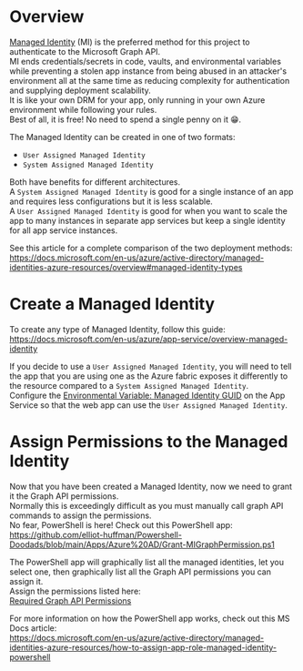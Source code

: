 # Overview
[Managed Identity](https://docs.microsoft.com/en-us/azure/active-directory/managed-identities-azure-resources/overview) (MI) is the preferred method for this project to authenticate to the Microsoft Graph API.   
MI ends credentials/secrets in code, vaults, and environmental variables while preventing a stolen app instance from being abused in an attacker's environment all at the same time as reducing complexity for authentication and supplying deployment scalability.   
It is like your own DRM for your app, only running in your own Azure environment while following your rules.   
Best of all, it is free! No need to spend a single penny on it 😁.

The Managed Identity can be created in one of two formats:
- `User Assigned Managed Identity`
- `System Assigned Managed Identity`

Both have benefits for different architectures.   
A `System Assigned Managed Identity` is good for a single instance of an app and requires less configurations but it is less scalable.   
A `User Assigned Managed Identity` is good for when you want to scale the app to many instances in separate app services but keep a single identity for all app service instances.

See this article for a complete comparison of the two deployment methods:   
https://docs.microsoft.com/en-us/azure/active-directory/managed-identities-azure-resources/overview#managed-identity-types

# Create a Managed Identity
To create any type of Managed Identity, follow this guide:   
https://docs.microsoft.com/en-us/azure/app-service/overview-managed-identity

If you decide to use a `User Assigned Managed Identity`, you will need to tell the app that you are using one as the Azure fabric exposes it differently to the resource compared to a `System Assigned Managed Identity`.   
Configure the [Environmental Variable: Managed Identity GUID](./Environmental-Variables-Reference#psm_managed_id_guid) on the App Service so that the web app can use the `User Assigned Managed Identity`.

# Assign Permissions to the Managed Identity
Now that you have been created a Managed Identity, now we need to grant it the Graph API permissions.   
Normally this is exceedingly difficult as you must manually call graph API commands to assign the permissions.   
No fear, PowerShell is here! Check out this PowerShell app:
https://github.com/elliot-huffman/Powershell-Doodads/blob/main/Apps/Azure%20AD/Grant-MIGraphPermission.ps1

The PowerShell app will graphically list all the managed identities, let you select one, then graphically list all the Graph API permissions you can assign it.   
Assign the permissions listed here:   
[Required Graph API Permissions](../Deployment/Required-Graph-API-Permissions)

For more information on how the PowerShell app works, check out this MS Docs article:   
https://docs.microsoft.com/en-us/azure/active-directory/managed-identities-azure-resources/how-to-assign-app-role-managed-identity-powershell
